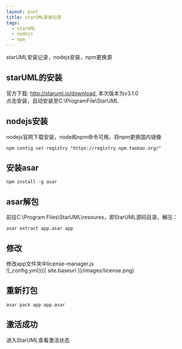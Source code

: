 ```yaml
---
layout: post
title: starUML安装记录
tags:
  - starUML
  - nodejs
  - npm
---
```


starUML安装记录，nodejs安装，npm更换源

## starUML的安装
官方下载: http://staruml.io/download, 本次版本为v3.1.0  
点击安装，自动安装至C:\ProgramFile\StarUML
## nodejs安装
nodejs官网下载安装，node和npm命令可用，将npm更换国内镜像
```code
npm config set registry "https://registry.npm.taobao.org/"
```
## 安装asar
```code
npm install -g asar
```
## asar解包
前往C:\Program Files\StarUML\resoures，即StarUML源码目录，解压：
```code
asar extract app.asar app
```
## 修改
修改app文件夹中license-manager.js  
![_config.yml]({{ site.baseurl }}/images/license.png)
## 重新打包
```code
asar pack app app.asar
```
## 激活成功
进入StarUML查看激活状态